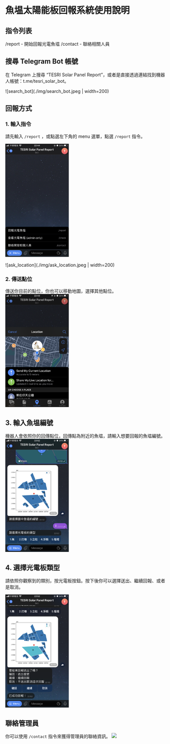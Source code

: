 # 魚塭太陽能板回報系統使用說明


## 指令列表
/report - 開始回報光電魚塭
/contact - 聯絡相關人員

## 搜尋 Telegram Bot 帳號
在 Telegram 上搜尋 “TESRI Solar Panel Report”，或者是直接透過連結找到機器人帳號：t.me/tesri_solar_bot。

![search_bot](./img/search_bot.jpeg | width=200)

## 回報方式

### 1. 輸入指令
請先輸入 `/report` ，或點選左下角的 menu 選單，點選 `/report` 指令。

<img src="./img/report_command.jpeg" width="200">

![ask_location](./img/ask_location.jpeg | width=200)

### 2. 傳送點位
傳送你目前的點位，你也可以移動地圖，選擇其他點位。
<img src="./img/select_location.PNG" width="200">

## 3. 輸入魚塭編號
機器人會依照你的回傳點位，回傳點為附近的魚塭，請輸入想要回報的魚塭編號。
<img src="./img/send_pond_index.PNG" width="200">

## 4. 選擇光電板類型
請依照你觀察到的類別，按光電板按鈕。按下後你可以選擇送出、繼續回報、或者是取消。

<img src="./img/select_type_and_sent.PNG" width="200">


## 聯絡管理員
你可以使用 `/contact` 指令來獲得管理員的聯絡資訊。
<img src="./img/contact.PNG" width="200">

